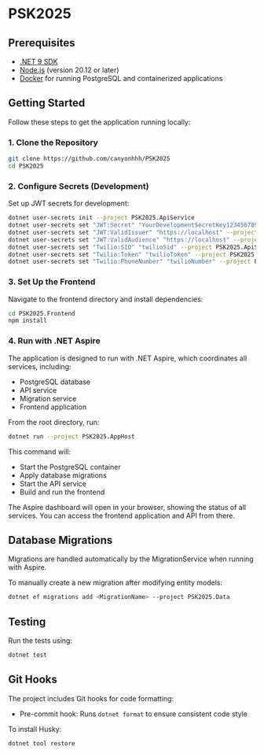 # PSK2025

## Prerequisites

- [.NET 9 SDK](https://dotnet.microsoft.com/download/dotnet/9.0)
- [Node.js](https://nodejs.org/) (version 20.12 or later)
- [Docker](https://www.docker.com/products/docker-desktop) for running PostgreSQL and containerized applications

## Getting Started

Follow these steps to get the application running locally:

### 1. Clone the Repository

```bash
git clone https://github.com/canyonhhh/PSK2025
cd PSK2025
```

### 2. Configure Secrets (Development)

Set up JWT secrets for development:

```bash
dotnet user-secrets init --project PSK2025.ApiService
dotnet user-secrets set "JWT:Secret" "YourDevelopmentSecretKey1234567890123456789012" --project PSK2025.ApiService
dotnet user-secrets set "JWT:ValidIssuer" "https://localhost" --project PSK2025.ApiService
dotnet user-secrets set "JWT:ValidAudience" "https://localhost" --project PSK2025.ApiService
dotnet user-secrets set "Twilio:SID" "twilioSid" --project PSK2025.ApiService
dotnet user-secrets set "Twilio:Token" "twilioToken" --project PSK2025.ApiService
dotnet user-secrets set "Twilio:PhoneNumber" "twilioNumber" --project PSK2025.ApiService
```

### 3. Set Up the Frontend

Navigate to the frontend directory and install dependencies:

```bash
cd PSK2025.Frontend
npm install
```

### 4. Run with .NET Aspire

The application is designed to run with .NET Aspire, which coordinates all services, including:

- PostgreSQL database
- API service
- Migration service
- Frontend application

From the root directory, run:

```bash
dotnet run --project PSK2025.AppHost
```

This command will:

- Start the PostgreSQL container
- Apply database migrations
- Start the API service
- Build and run the frontend

The Aspire dashboard will open in your browser, showing the status of all services. You can access the frontend application and API from there.

## Database Migrations

Migrations are handled automatically by the MigrationService when running with Aspire.

To manually create a new migration after modifying entity models:

```bash
dotnet ef migrations add <MigrationName> --project PSK2025.Data
```

## Testing

Run the tests using:

```bash
dotnet test
```

## Git Hooks

The project includes Git hooks for code formatting:

- Pre-commit hook: Runs `dotnet format` to ensure consistent code style

To install Husky:

```bash
dotnet tool restore
```